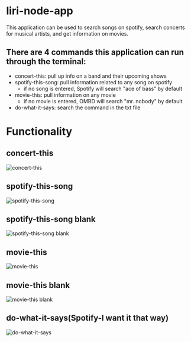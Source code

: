 # liri-node-app

This application can be used to search songs on spotify, search concerts for musical artists, and get information on movies. 

## There are 4 commands this application can run through the terminal:
* concert-this: pull up info on a band and their upcoming shows
* spotify-this-song: pull information related to any song on spotify
  * if no song is entered, Spotify will search "ace of bass" by default
* movie-this: pull information on any movie
  * if no movie is entered, OMBD will search "mr. nobody" by default
* do-what-it-says: search the command in the txt file

# Functionality

## concert-this
![concert-this](concert-this.png)

## spotify-this-song
![spotify-this-song](spotify-song.png)

## spotify-this-song blank
![spotify-this-song blank](spotify-blank.png)

## movie-this
![movie-this](movie-this-movie.png)

## movie-this blank
![movie-this blank](movie-this-blank.png)

## do-what-it-says(Spotify-I want it that way)
![do-what-it-says](do-what-it-says.png)
